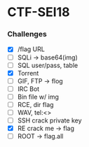 # CTF-SEI18

### Challenges

- [x] /flag URL
- [ ] SQLi -> base64(img)
- [ ] SQL user/pass, table
- [x] Torrent
- [ ] GIF, FTP -> flog
- [ ] IRC Bot
- [ ] Bin file w/ img
- [ ] RCE, dir flag
- [ ] WAV, tel:<>
- [ ] SSH crack private key
- [x] RE crack me -> flag
- [ ] ROOT -> flag.all
